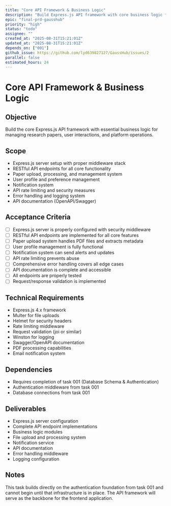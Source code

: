 ```yaml
---
title: "Core API Framework & Business Logic"
description: "Build Express.js API framework with core business logic for paper management, user interactions, and platform operations"
epic: "final-prd-gausshub"
priority: "high"
status: "todo"
assignee: ""
created_at: "2025-08-31T15:21:01Z"
updated_at: "2025-08-31T15:21:01Z"
depends_on: ["001"]
github_issue: https://github.com/lyd639827127/GaussHub/issues/2
parallel: false
estimated_hours: 24
---
```


# Core API Framework & Business Logic

## Objective
Build the core Express.js API framework with essential business logic for managing research papers, user interactions, and platform operations.

## Scope
- Express.js server setup with proper middleware stack
- RESTful API endpoints for all core functionality
- Paper upload, processing, and management system
- User profile and preference management
- Notification system
- API rate limiting and security measures
- Error handling and logging system
- API documentation (OpenAPI/Swagger)

## Acceptance Criteria
- [ ] Express.js server is properly configured with security middleware
- [ ] RESTful API endpoints are implemented for all core features
- [ ] Paper upload system handles PDF files and extracts metadata
- [ ] User profile management is fully functional
- [ ] Notification system can send alerts and updates
- [ ] API rate limiting prevents abuse
- [ ] Comprehensive error handling covers all edge cases
- [ ] API documentation is complete and accessible
- [ ] All endpoints are properly tested
- [ ] Request/response validation is implemented

## Technical Requirements
- Express.js 4.x framework
- Multer for file uploads
- Helmet for security headers
- Rate limiting middleware
- Request validation (joi or similar)
- Winston for logging
- Swagger/OpenAPI documentation
- PDF processing capabilities
- Email notification system

## Dependencies
- Requires completion of task 001 (Database Schema & Authentication)
- Authentication middleware from task 001
- Database connections from task 001

## Deliverables
- Express.js server configuration
- Complete API endpoint implementations
- Business logic modules
- File upload and processing system
- Notification service
- API documentation
- Error handling middleware
- Logging configuration

## Notes
This task builds directly on the authentication foundation from task 001 and cannot begin until that infrastructure is in place. The API framework will serve as the backbone for the frontend application.